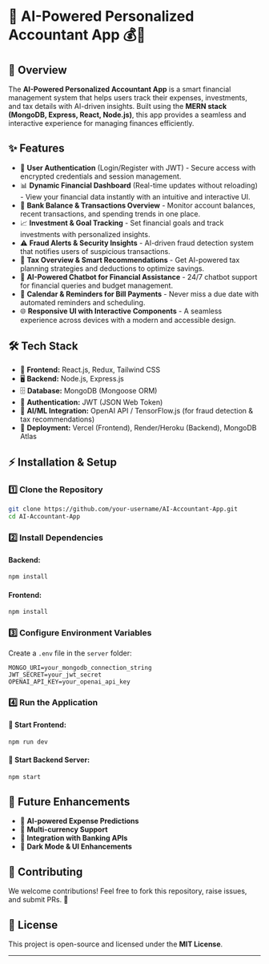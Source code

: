 # 🌟 AI-Powered Personalized Accountant App 💰🤖

## 🚀 Overview

The **AI-Powered Personalized Accountant App** is a smart financial management system that helps users track their expenses, investments, and tax details with AI-driven insights. Built using the **MERN stack (MongoDB, Express, React, Node.js)**, this app provides a seamless and interactive experience for managing finances efficiently.

## ✨ Features

- 🔐 **User Authentication** (Login/Register with JWT) - Secure access with encrypted credentials and session management.
- 📊 **Dynamic Financial Dashboard** (Real-time updates without reloading) - View your financial data instantly with an intuitive and interactive UI.
- 🏦 **Bank Balance & Transactions Overview** - Monitor account balances, recent transactions, and spending trends in one place.
- 📈 **Investment & Goal Tracking** - Set financial goals and track investments with personalized insights.
- ⚠️ **Fraud Alerts & Security Insights** - AI-driven fraud detection system that notifies users of suspicious transactions.
- 🧾 **Tax Overview & Smart Recommendations** - Get AI-powered tax planning strategies and deductions to optimize savings.
- 🤖 **AI-Powered Chatbot for Financial Assistance** - 24/7 chatbot support for financial queries and budget management.
- 📅 **Calendar & Reminders for Bill Payments** - Never miss a due date with automated reminders and scheduling.
- 🌐 **Responsive UI with Interactive Components** - A seamless experience across devices with a modern and accessible design.

## 🛠️ Tech Stack

- 🎨 **Frontend:** React.js, Redux, Tailwind CSS
- 🖥️ **Backend:** Node.js, Express.js
- 🗄️ **Database:** MongoDB (Mongoose ORM)
- 🔑 **Authentication:** JWT (JSON Web Token)
- 🧠 **AI/ML Integration:** OpenAI API / TensorFlow\.js (for fraud detection & tax recommendations)
- 🚀 **Deployment:** Vercel (Frontend), Render/Heroku (Backend), MongoDB Atlas

## ⚡ Installation & Setup

### 1️⃣ Clone the Repository

```sh
git clone https://github.com/your-username/AI-Accountant-App.git
cd AI-Accountant-App
```

### 2️⃣ Install Dependencies

#### Backend:

```sh
npm install
```

#### Frontend:

```sh
npm install
```

### 3️⃣ Configure Environment Variables

Create a `.env` file in the `server` folder:

```
MONGO_URI=your_mongodb_connection_string
JWT_SECRET=your_jwt_secret
OPENAI_API_KEY=your_openai_api_key
```

### 4️⃣ Run the Application

#### 🎨 Start Frontend:

```sh
npm run dev
```

#### 🚀 Start Backend Server:

```sh
npm start
```

## 🎯 Future Enhancements

- 🔮 **AI-powered Expense Predictions**
- 💱 **Multi-currency Support**
- 🏦 **Integration with Banking APIs**
- 🌙 **Dark Mode & UI Enhancements**

## 🤝 Contributing

We welcome contributions! Feel free to fork this repository, raise issues, and submit PRs. 🚀

## 📜 License

This project is open-source and licensed under the **MIT License**.

---



